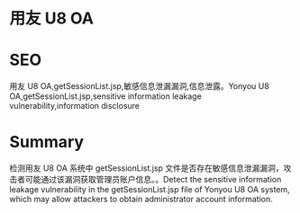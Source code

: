 # 用友 U8 OA
# SEO
用友 U8 OA,getSessionList.jsp,敏感信息泄漏漏洞,信息泄露。Yonyou U8 OA,getSessionList.jsp,sensitive information leakage vulnerability,information disclosure
# Summary
检测用友 U8 OA 系统中 getSessionList.jsp 文件是否存在敏感信息泄漏漏洞，攻击者可能通过该漏洞获取管理员账户信息。。Detect the sensitive information leakage vulnerability in the getSessionList.jsp file of Yonyou U8 OA system, which may allow attackers to obtain administrator account information.
